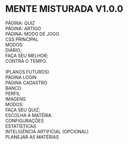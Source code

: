 
# MENTE MISTURADA V1.0.0 <br>
PÁGINA: QUIZ <br>
PÁGINA: ARTIGO <br>
PÁGINA: MODO DE JOGO <br>
CSS PRINCIPAL <br>
MODOS: <br>
DIÁRIO; <br>
FAÇA SEU MELHOR; <br>
CONTRA O TEMPO. <br>
 <br>
(PLANOS FUTUROS) <br>
PÁGINA LOGIN <br>
PÁGINA CADASTRO <br>
BANCO <br>
PERFIL <br>
IMAGENS <br>
MODOS: <br>
FAÇA SEU QUIZ; <br>
ESCOLHA A MATÉRIA. <br>
CONFIGURAÇÕES <br>
ESTATÍSTICAS <br>
INTELIGÊNCIA ARTIFICIAL (OPCIONAL) <br>
PLANEJAR AS MATÉRIAS <br>
